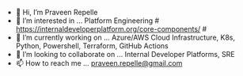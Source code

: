 - 👋 Hi, I’m Praveen Repelle
- 👀 I’m interested in ... Platform Engineering   # https://internaldeveloperplatform.org/core-components/ #
- 🌱 I’m currently working on ... Azure/AWS Cloud Infrastructure, K8s, Python, Powershell, Terraform, GitHub Actions
- 💞️ I’m looking to collaborate on ... Internal Developer Platforms, SRE
- 📫 How to reach me ... praveen.repelle@gmail.com

<!---
praveenre/praveenre is a ✨ special ✨ repository because its `README.md` (this file) appears on your GitHub profile.
You can click the Preview link to take a look at your changes.
--->
